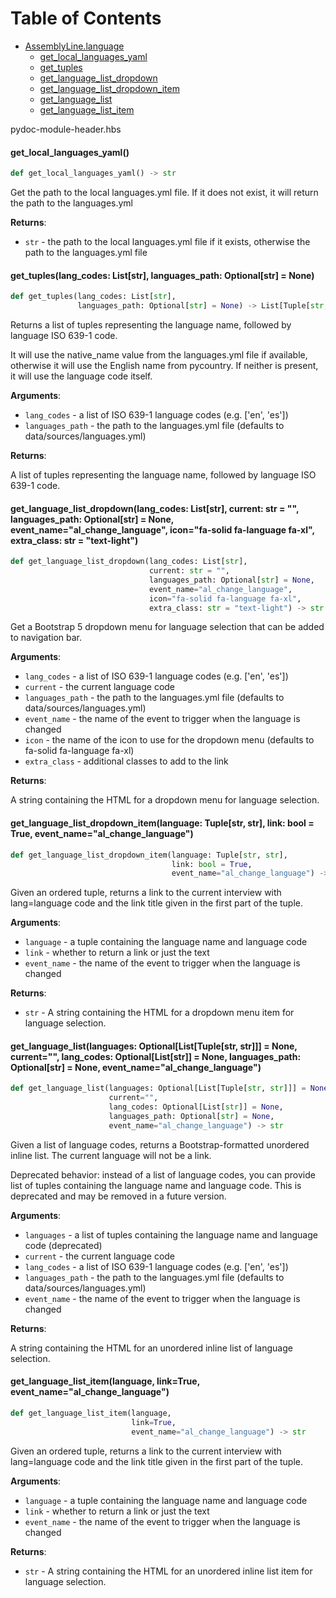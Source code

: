 # Table of Contents

* [AssemblyLine.language](#AssemblyLine.language)
  * [get\_local\_languages\_yaml](#AssemblyLine.language.get_local_languages_yaml)
  * [get\_tuples](#AssemblyLine.language.get_tuples)
  * [get\_language\_list\_dropdown](#AssemblyLine.language.get_language_list_dropdown)
  * [get\_language\_list\_dropdown\_item](#AssemblyLine.language.get_language_list_dropdown_item)
  * [get\_language\_list](#AssemblyLine.language.get_language_list)
  * [get\_language\_list\_item](#AssemblyLine.language.get_language_list_item)

pydoc-module-header.hbs<a id="AssemblyLine.language.get_local_languages_yaml"></a>

#### get\_local\_languages\_yaml()

```python
def get_local_languages_yaml() -> str
```

Get the path to the local languages.yml file. If it does not exist, it will return the path to the languages.yml

**Returns**:

- `str` - the path to the local languages.yml file if it exists, otherwise the path to the languages.yml file

<a id="AssemblyLine.language.get_tuples"></a>

#### get\_tuples(lang\_codes: List[str], languages\_path: Optional[str] = None)

```python
def get_tuples(lang_codes: List[str],
               languages_path: Optional[str] = None) -> List[Tuple[str, str]]
```

Returns a list of tuples representing the language name, followed by language ISO 639-1 code.

It will use the native_name value from the languages.yml file if available, otherwise it will use the
English name from pycountry. If neither is present, it will use the language code itself.

**Arguments**:

- `lang_codes` - a list of ISO 639-1 language codes (e.g. [&#x27;en&#x27;, &#x27;es&#x27;])
- `languages_path` - the path to the languages.yml file (defaults to data/sources/languages.yml)
  

**Returns**:

  A list of tuples representing the language name, followed by language ISO 639-1 code.

<a id="AssemblyLine.language.get_language_list_dropdown"></a>

#### get\_language\_list\_dropdown(lang\_codes: List[str], current: str = "", languages\_path: Optional[str] = None, event\_name="al\_change\_language", icon="fa-solid fa-language fa-xl", extra\_class: str = "text-light")

```python
def get_language_list_dropdown(lang_codes: List[str],
                               current: str = "",
                               languages_path: Optional[str] = None,
                               event_name="al_change_language",
                               icon="fa-solid fa-language fa-xl",
                               extra_class: str = "text-light") -> str
```

Get a Bootstrap 5 dropdown menu for language selection that can be added to navigation bar.

**Arguments**:

- `lang_codes` - a list of ISO 639-1 language codes (e.g. [&#x27;en&#x27;, &#x27;es&#x27;])
- `current` - the current language code
- `languages_path` - the path to the languages.yml file (defaults to data/sources/languages.yml)
- `event_name` - the name of the event to trigger when the language is changed
- `icon` - the name of the icon to use for the dropdown menu (defaults to fa-solid fa-language fa-xl)
- `extra_class` - additional classes to add to the link

**Returns**:

  A string containing the HTML for a dropdown menu for language selection.

<a id="AssemblyLine.language.get_language_list_dropdown_item"></a>

#### get\_language\_list\_dropdown\_item(language: Tuple[str, str], link: bool = True, event\_name="al\_change\_language")

```python
def get_language_list_dropdown_item(language: Tuple[str, str],
                                    link: bool = True,
                                    event_name="al_change_language") -> str
```

Given an ordered tuple, returns a link to the current interview with lang=language code and the link title
given in the first part of the tuple.

**Arguments**:

- `language` - a tuple containing the language name and language code
- `link` - whether to return a link or just the text
- `event_name` - the name of the event to trigger when the language is changed
  

**Returns**:

- `str` - A string containing the HTML for a dropdown menu item for language selection.

<a id="AssemblyLine.language.get_language_list"></a>

#### get\_language\_list(languages: Optional[List[Tuple[str, str]]] = None, current="", lang\_codes: Optional[List[str]] = None, languages\_path: Optional[str] = None, event\_name="al\_change\_language")

```python
def get_language_list(languages: Optional[List[Tuple[str, str]]] = None,
                      current="",
                      lang_codes: Optional[List[str]] = None,
                      languages_path: Optional[str] = None,
                      event_name="al_change_language") -> str
```

Given a list of language codes, returns
a Bootstrap-formatted unordered inline list. The current language will not be a link.

Deprecated behavior: instead of a list of language codes, you can provide list of
tuples containing the language name and language code. This is deprecated and may be removed in a future version.

**Arguments**:

- `languages` - a list of tuples containing the language name and language code (deprecated)
- `current` - the current language code
- `lang_codes` - a list of ISO 639-1 language codes (e.g. [&#x27;en&#x27;, &#x27;es&#x27;])
- `languages_path` - the path to the languages.yml file (defaults to data/sources/languages.yml)
- `event_name` - the name of the event to trigger when the language is changed
  

**Returns**:

  A string containing the HTML for an unordered inline list of language selection.

<a id="AssemblyLine.language.get_language_list_item"></a>

#### get\_language\_list\_item(language, link=True, event\_name="al\_change\_language")

```python
def get_language_list_item(language,
                           link=True,
                           event_name="al_change_language") -> str
```

Given an ordered tuple, returns a link to the current interview with lang=language code and the link title
given in the first part of the tuple.

**Arguments**:

- `language` - a tuple containing the language name and language code
- `link` - whether to return a link or just the text
- `event_name` - the name of the event to trigger when the language is changed
  

**Returns**:

- `str` - A string containing the HTML for an unordered inline list item for language selection.

